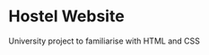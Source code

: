 [logo]: https://github.com/cjconnor24/hostel-site/favicon-96x96.png

# Hostel Website
University project to familiarise with HTML and CSS

